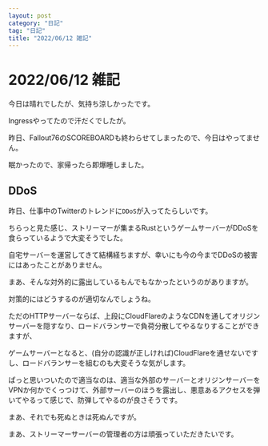```yaml
---
layout: post
category: "日記"
tag: "日記"
title: "2022/06/12 雑記"
---
```

# 2022/06/12 雑記
今日は晴れでしたが、気持ち涼しかったです。

Ingressやってたので汗だくでしたが。

昨日、Fallout76のSCOREBOARDも終わらせてしまったので、今日はやってません。

眠かったので、家帰ったら即爆睡しました。

## DDoS
昨日、仕事中のTwitterのトレンドに`DDoS`が入ってたらしいです。

ちらっと見た感じ、ストリーマーが集まるRustというゲームサーバーがDDoSを食らっているようで大変そうでした。

自宅サーバーを運営してきて結構経ちますが、幸いにも今の今までDDoSの被害にはあったことがありません。

まあ、そんな対外的に露出しているもんでもなかったというのがありますが。

対策的にはどうするのが適切なんでしょうね。

ただのHTTPサーバーならば、上段にCloudFlareのようなCDNを通してオリジンサーバーを隠すなり、ロードバランサーで負荷分散してやるなりすることができますが、

ゲームサーバーとなると、(自分の認識が正しければ)CloudFlareを通せないですし、ロードバランサーを組むのも大変そうな気がします。

ぱっと思いついたので適当なのは、適当な外部のサーバーとオリジンサーバーをVPNか何かでくっつけて、外部サーバーのほうを露出し、悪意あるアクセスを弾いてやるって感じで、防弾してやるのが良さそうです。

まあ、それでも死ぬときは死ぬんですが。

まあ、ストリーマーサーバーの管理者の方は頑張っていただきたいです。